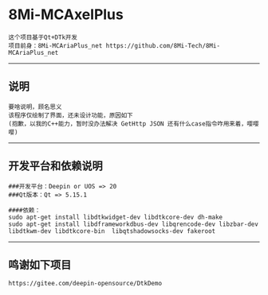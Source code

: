 # 8Mi-MCAxelPlus
    这个项目基于Qt+DTk开发
    项目前身：8Mi-MCAriaPlus_net https://github.com/8Mi-Tech/8Mi-MCAriaPlus_net
---
## 说明
    要啥说明，顾名思义
    该程序仅绘制了界面，还未设计功能，原因如下
    (抱歉，以我的C++能力，暂时没办法解决 GetHttp JSON 还有什么case指令咋用来着，嘤嘤嘤)
---
## 开发平台和依赖说明
    ###开发平台：Deepin or UOS => 20
    ###Qt版本：Qt => 5.15.1

    ####依赖：
    sudo apt-get install libdtkwidget-dev libdtkcore-dev dh-make
    sudo apt-get install libdframeworkdbus-dev libqrencode-dev libzbar-dev libdtkwm-dev libdtkcore-bin  libqtshadowsocks-dev fakeroot
---
## 鸣谢如下项目
    https://gitee.com/deepin-opensource/DtkDemo 